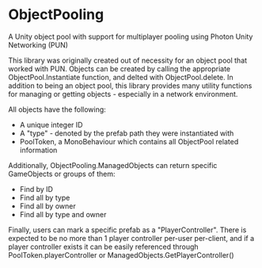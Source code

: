# ObjectPooling
A Unity object pool with support for multiplayer pooling using Photon Unity Networking (PUN)

This library was originally created out of necessity for an object pool that worked with PUN. Objects can be created by calling the appropriate ObjectPool.Instantiate function, and delted with ObjectPool.delete. In addition to being an object pool, this library provides many utility functions for managing or getting objects - especially in a network environment.

All objects have the following:
- A unique integer ID
- A "type" - denoted by the prefab path they were instantiated with
- PoolToken, a MonoBehaviour which contains all ObjectPool related information

Additionally, ObjectPooling.ManagedObjects can return specific GameObjects or groups of them:
- Find by ID
- Find all by type
- Find all by owner
- Find all by type and owner

Finally, users can mark a specific prefab as a "PlayerController". There is expected to be no more than 1 player controller per-user per-client, and if a player controller exists it can be easily referenced through PoolToken.playerController or ManagedObjects.GetPlayerController()
